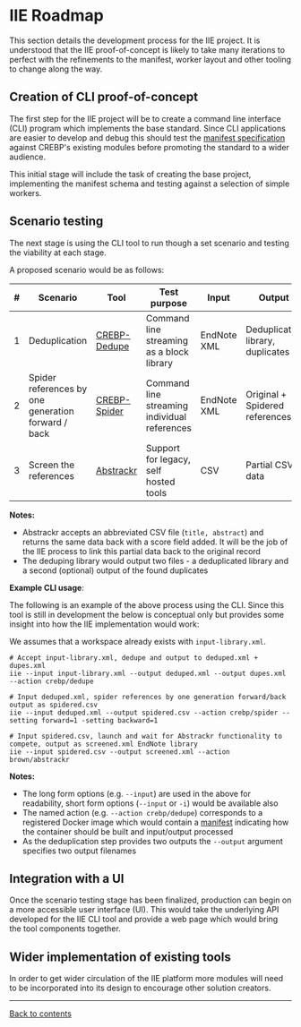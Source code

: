 IIE Roadmap
===========
This section details the development process for the IIE project.
It is understood that the IIE proof-of-concept is likely to take many iterations to perfect with the refinements to the manifest, worker layout and other tooling to change along the way.


Creation of CLI proof-of-concept
--------------------------------
The first step for the IIE project will be to create a command line interface (CLI) program which implements the base standard.
Since CLI applications are easier to develop and debug this should test the [manifest specification](./manifest.md) against CREBP's existing modules before promoting the standard to a wider audience.

This initial stage will include the task of creating the base project, implementing the manifest schema and testing against a selection of simple workers.


Scenario testing
----------------
The next stage is using the CLI tool to run though a set scenario and testing the viability at each stage.

A proposed scenario would be as follows:

| # | Scenario                                           | Tool                                                | Test purpose                                 | Input       | Output                           |
|---|----------------------------------------------------|-----------------------------------------------------|----------------------------------------------|-------------|----------------------------------|
| 1 | Deduplication                                      | [CREBP-Dedupe](https://github.com/CREBP/sra-dedupe) | Command line streaming as a block library    | EndNote XML | Deduplicated library, duplicates |
| 2 | Spider references by one generation forward / back | [CREBP-Spider](https://github.com/CREBP/sra-spider) | Command line streaming individual references | EndNote XML | Original + Spidered references   |
| 3 | Screen the references                              | [Abstrackr](http://abstrackr.cebm.brown.edu)        | Support for legacy, self hosted tools        | CSV         | Partial CSV data                 |


**Notes:**

* Abstrackr accepts an abbreviated CSV file (`title, abstract`) and returns the same data back with a score field added. It will be the job of the IIE process to link this partial data back to the original record
* The deduping library would output two files - a deduplicated library and a second (optional) output of the found duplicates


**Example CLI usage**:

The following is an example of the above process using the CLI. Since this tool is still in development the below is conceptual only but provides some insight into how the IIE implementation would work:

We assumes that a workspace already exists with `input-library.xml`.


```
# Accept input-library.xml, dedupe and output to deduped.xml + dupes.xml
iie --input input-library.xml --output deduped.xml --output dupes.xml --action crebp/dedupe

# Input deduped.xml, spider references by one generation forward/back output as spidered.csv
iie --input deduped.xml --output spidered.csv --action crebp/spider --setting forward=1 -setting backward=1

# Input spidered.csv, launch and wait for Abstrackr functionality to compete, output as screened.xml EndNote library
iie --input spidered.csv --output screened.xml --action brown/abstrackr
```

**Notes:**

* The long form options (e.g. `--input`) are used in the above for readability, short form options (`--input` or `-i`) would be available also
* The named action (e.g. `--action crebp/dedupe`) corresponds to a registered Docker image which would contain a [manifest](./manifest.md) indicating how the container should be built and input/output processed
* As the deduplication step provides two outputs the `--output` argument specifies two output filenames


Integration with a UI
---------------------
Once the scenario testing stage has been finalized, production can begin on a more accessible user interface (UI). This would take the underlying API developed for the IIE CLI tool and provide a web page which would bring the tool components together.


Wider implementation of existing tools
--------------------------------------
In order to get wider circulation of the IIE platform more modules will need to be incorporated into its design to encourage other solution creators.



---
[Back to contents](./README.md)
